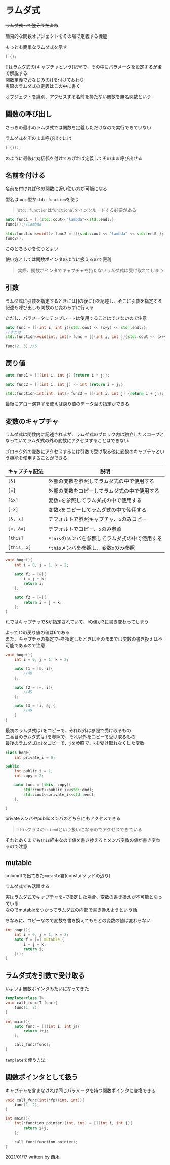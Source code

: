 # ラムダ式

~~ラムダ式って強そうだよね~~

簡易的な関数オブジェクトをその場で定義する機能

もっとも簡単なラムダ式を示す

```C++
[]{};
```

[]はラムダ式の(キャプチャという)記号で、その中にパラメータを設定するが後で解説する  
関数定義でおなじみの{}を付けておわり  
実際のラムダ式の定義はこの中に書く

オブジェクトを識別、アクセスする名前を持たない関数を無名関数という

## 関数の呼び出し

さっきの最小のラムダ式では関数を定義しただけなので実行できていない

ラムダ式をそのまま呼び出すには

```C++
[]{}();
```

のように最後に丸括弧を付けてあげれば定義してそのまま呼び出せる

## 名前を付ける

名前を付ければ他の関数に近い使い方が可能になる

型名は`auto`型か`std::function`を使う
>`std::function`は`functional`をインクルードする必要がある

```C++
auto func1 = []{std::cout<<"lambda"<<std::endl;};
func1();//lambda

std::function<void()> func2 = []{std::cout << "lambda" << std::endl;};
func2();
```

このどちらかを使うとよい

使い方としては関数ポインタのように扱えるので便利
>実際、関数ポインタでキャプチャを持たないラムダ式は受け取れてしまう

## 引数

ラムダ式に引数を指定するときには[]の後に()を記述し、そこに引数を指定する  
記述も呼び出しも関数のと変わらずに行える

ただし、パラメータにテンプレートは使用することはできないので注意

```C++
auto func = [](int i, int j){std::cout << (x+y) << std::endl;};
//または
std::function<void(int, int)> func = [](int i, int j){std::cout << (x+y) << std::endl;};

func(2, 3);//5
```

## 戻り値

```C++
auto func1 = [](int i, int j) {return i + j;};

auto func2 = [](int i, int j) -> int {return i + j;};

std::function<int(int, int)> func3 = [](int i, int j) {return i + j;};
```

最後にアロー演算子を使えば戻り値のデータ型の指定ができる

## 変数のキャプチャ

ラムダ式は関数内に記述されるが、ラムダ式のブロック内は独立したスコープとなっていてラムダ式の外の変数にアクセスすることはできない

ブロック外の変数にアクセスするには引数で受け取る他に変数のキャプチャという機能を使用することができる

|キャプチャ記法|説明|
|-|-|
|`[&]`|外部の変数を参照してラムダ式の中で使用する|
|`[=]`|外部の変数をコピーしてラムダ式の中で使用する|
|`[&x]`|変数`x`を参照してラムダ式の中で使用する|
|`[=x]`|変数`x`をコピーしてラムダ式の中で使用する|
|`[&, x]`|デフォルトで参照キャプチャ、`x`のみコピー|
|`[=, &x]`|デフォルトでコピー、`x`のみ参照|
|`[this]`|`*this`のメンバを参照してラムダ式の中で使用する|
|`[this, x]`|`*this`メンバを参照し、変数`x`のみ参照|

```C++
void hoge(){
    int i = 0, j = 1, k = 2;

    auto f1 = [&]{
        i = j + k;
        return i;
    };

    auto f2 = [=]{
        return i + j + k;
    };
}
```

`f1`ではキャプチャで&が指定されていて、iの値が3に書き変わってしまう

よって`f2`の戻り値の値は6である  
また、キャプチャの指定で`=`を指定したときはそのままでは変数の書き換えは不可能であるので注意

```C++
void hoge(){
    int i = 0, j = 1, k = 2;

    auto f1 = [&, i]{
        //略
    };

    auto f2 = [=, i]{
        //略
    };

    auto f3 = [i, &j]{
        //略
    }
}
```

最初のラムダ式は`i`をコピーで、それ以外は参照で受け取るもの  
二番目のラムダ式は`i`を参照で、それ以外をコピーで受け取るもの  
最後のラムダ式は`i`をコピーで、`j`を参照で、`k`を受け取れなくした変数

```C++
class hoge{
    int private_i = 0;

public:
    int public_i = 1;
    int copy = 2;

    auto func = [this, copy]{
        std::cout<<public_i<<std::endl;
        std::cout<<private_i<<std::endl;
    };

}
```

privateメンバやpublicメンバのどちらにもアクセスできる
>`this`クラスの`friend`という扱いになるのでアクセスできている

それとあくまでも`this`経由なので値を書き換えるとメンバ変数の値が書き変わるので注意

## mutable

column1で出てきた`mutable`君(constメソッドの辺り)

ラムダ式でも活躍する

実はラムダ式でキャプチャを`=`で指定した場合、変数の書き換えが不可能となっている  
なのでmutableをつかってラムダ式の内部で書き換えようという話  

ちなみに、コピーなので変数を書き換えてももとの変数の値は変わらない

```C++
int hoge(){
    int i = 0, j = 1, k = 2;
    auto f = [=] mutable {
        i = j + k;
        return i;
    }();
}
```

## ラムダ式を引数で受け取る

いよいよ関数ポインタみたいになってきた

```C++
template<class T>
void call_func(T func){
    func(1, 2);
}

int main(){
    auto func = [](int i, int j){
        return i+j;
    };

    call_func(func);
}
```

`template`を使う方法

## 関数ポインタとして扱う

キャプチャを含まなければ同じパラメータを持つ関数ポインタに変換できる

```C++
void call_func(int(*fp)(int, int)){
    func(1, 2);
}

int main(){
    int(*function_pointer)(int, int) = [](int i, int j){
        return i+j;
    };

    call_func(function_pointer);
}
```

2021/01/17
written by 西永
